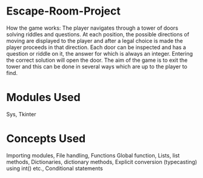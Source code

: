 # Escape-Room-Project
How the game works:
The player navigates through a tower of doors solving riddles and questions. 
At each position, the possible directions of moving are displayed to the player and after a legal choice is made the player proceeds in that direction. Each door can be inspected and has a question or riddle on it, the answer for which is always an integer. Entering the correct solution will open the door. 
The aim of the game is to exit the tower and this can be done in several ways which are up to the player to find.


# Modules Used
Sys,
Tkinter

# Concepts Used
Importing modules, 
File handling,
Functions
Global function,
Lists, list methods,
Dictionaries, dictionary methods,
Explicit conversion (typecasting) using int() etc.,
Conditional statements 


